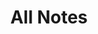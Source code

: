 ---
title: All Notes
permalink: /garden/game-genome-project/notes/
layout: list
tags: [hide-recently-planted, hide-recently-tended]
displayCollection: genome-project-note
planted: 2023-11-08T19:36:26-08:00
tended: 2023-11-08T19:36:31-08:00
status: evergreen
---